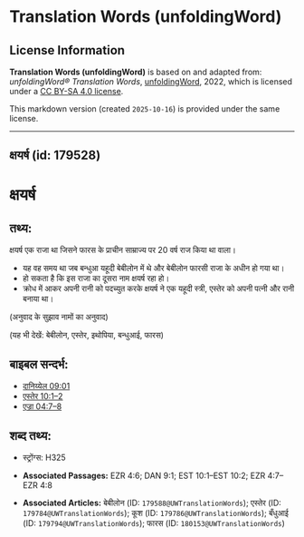 # Translation Words (unfoldingWord)

## License Information

**Translation Words (unfoldingWord)** is based on and adapted from: _unfoldingWord® Translation Words_, [unfoldingWord](https://unfoldingword.org/utw), 2022, which is licensed under a [CC BY-SA 4.0 license](https://creativecommons.org/licenses/by-sa/4.0/legalcode.en).

This markdown version (created `2025-10-16`) is provided under the same license.



--------------------------------

## क्षयर्ष (id: 179528)

क्षयर्ष
=======

तथ्य:
-----

क्षयर्ष एक राजा था जिसने फारस के प्राचीन साम्राज्य पर 20 वर्ष राज किया था वाला।

* यह वह समय था जब बन्धुआ यहूदी बेबीलोन में थे और बेबीलोन फारसी राजा के अधीन हो गया था।
* हो सकता है कि इस राजा का दूसरा नाम क्षयर्ष रहा हो।
* क्रोध में आकर अपनी रानी को पदच्युत करके क्षयर्ष ने एक यहूदी स्त्री, एस्तेर को अपनी पत्नी और रानी बनाया था।

(अनुवाद के सुझाव नामों का अनुवाद)

(यह भी देखें: बेबीलोन, एस्तेर, इथोपिया, बन्धुआई, फारस)

बाइबल सन्दर्भ:
--------------

* [दानिय्येल 09:01](https://ref.ly/Dan9:1)
* [एस्तेर 10:1–2](https://ref.ly/Esth10:1-Esth10:2)
* [एज्रा 04:7–8](https://ref.ly/Ezra4:7-Ezra4:8)

शब्द तथ्य:
----------

* स्ट्रोंग्स: H325

* **Associated Passages:** EZR 4:6; DAN 9:1; EST 10:1–EST 10:2; EZR 4:7–EZR 4:8
* **Associated Articles:** बेबीलोन (ID: `179588@UWTranslationWords`); एस्तेर (ID: `179784@UWTranslationWords`); कूश (ID: `179786@UWTranslationWords`); बँधुआई (ID: `179794@UWTranslationWords`); फारस (ID: `180153@UWTranslationWords`)

